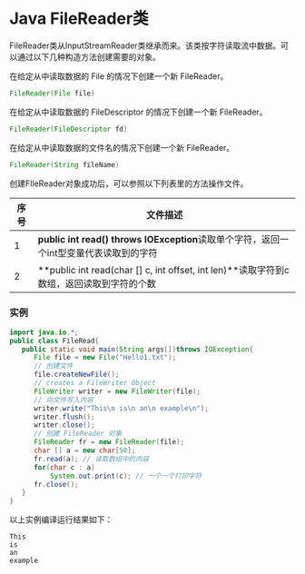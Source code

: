 # Java FileReader类

FileReader类从InputStreamReader类继承而来。该类按字符读取流中数据。可以通过以下几种构造方法创建需要的对象。

在给定从中读取数据的 File 的情况下创建一个新 FileReader。

```java
FileReader(File file)
```

在给定从中读取数据的 FileDescriptor 的情况下创建一个新 FileReader。

```java
FileReader(FileDescriptor fd) 
```

在给定从中读取数据的文件名的情况下创建一个新 FileReader。

```java
FileReader(String fileName) 
```

创建FIleReader对象成功后，可以参照以下列表里的方法操作文件。

| 序号   | 文件描述                                     |
| ---- | ---------------------------------------- |
| 1    | **public int read() throws IOException**读取单个字符，返回一个int型变量代表读取到的字符 |
| 2    | **public int read(char [] c, int offset, int len)**读取字符到c数组，返回读取到字符的个数 |

### 实例

```java
import java.io.*;
public class FileRead{
   public static void main(String args[])throws IOException{
      File file = new File("Hello1.txt");
      // 创建文件
      file.createNewFile();
      // creates a FileWriter Object
      FileWriter writer = new FileWriter(file); 
      // 向文件写入内容
      writer.write("This\n is\n an\n example\n"); 
      writer.flush();
      writer.close();
      // 创建 FileReader 对象
      FileReader fr = new FileReader(file); 
      char [] a = new char[50];
      fr.read(a); // 读取数组中的内容
      for(char c : a)
          System.out.print(c); // 一个一个打印字符
      fr.close();
   }
}
```

以上实例编译运行结果如下：

```
This
is
an
example
```
